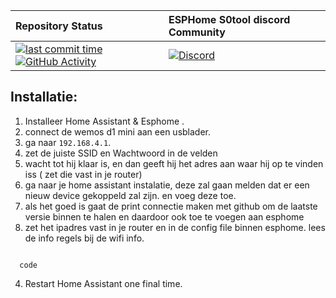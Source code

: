 | Repository Status | ESPHome S0tool discord Community |
| :--- | :--- |
| [![last commit time][github-last-commit]][github-master] [![GitHub Activity][commits-shield]][commits] | [![Discord][discord-shield]][discord]  | 


## Installatie: 
1. Installeer Home Assistant & Esphome .
2. connect de wemos d1 mini aan een usblader.
3. ga naar ```192.168.4.1```.
4. zet de juiste SSID en Wachtwoord in de velden
5. wacht tot hij klaar is, en dan geeft hij het adres aan waar hij op te vinden iss ( zet die vast in je router)
6. ga naar je home assistant instalatie, deze zal gaan melden dat er een nieuw device gekoppeld zal zijn. en voeg deze toe.
7. als het goed is gaat de print connectie maken met github om de laatste versie binnen te halen en daardoor ook toe te voegen aan esphome
8. zet het ipadres vast in je router en in de config file binnen esphome. lees de info regels bij de wifi info.
```

  code
```
4. Restart Home Assistant one final time.



[commits-shield]: https://img.shields.io/github/commit-activity/m/huizebruin/s0tool.svg
[commits]: https://github.com/huizebruin/s0tool/commits/main
[github-last-commit]: https://img.shields.io/github/last-commit/huizebruin/s0tool.svg?style=plasticr
[github-master]: https://github.com/huizebruin/s0tool/commits/main

[discord-shield]: https://img.shields.io/discord/723629686093119650.svg?logo=discord&color=7289da
[discord]: https://discord.gg/bN8rC7gEng

